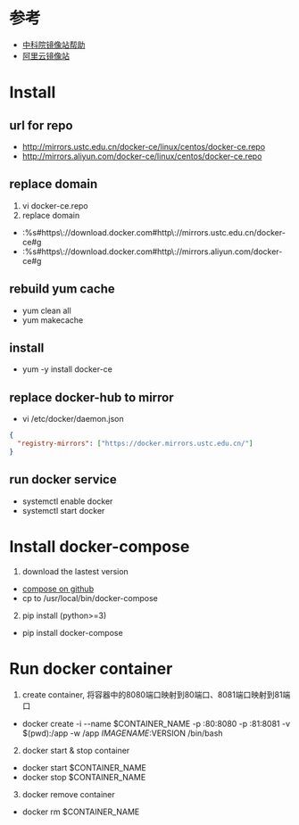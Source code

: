 # 参考  
* [中科院镜像站帮助](http://mirrors.ustc.edu.cn/help/)
* [阿里云镜像站](http://mirrors.aliyun.com)

# Install  
## url for repo  
* http://mirrors.ustc.edu.cn/docker-ce/linux/centos/docker-ce.repo
* http://mirrors.aliyun.com/docker-ce/linux/centos/docker-ce.repo
## replace domain
1. vi docker-ce.repo
2. replace domain
* :%s#https\\://download\.docker\.com#http\\://mirrors\.ustc\.edu\.cn/docker-ce#g
* :%s#https\\://download\.docker\.com#http\\://mirrors\.aliyun\.com/docker-ce#g
## rebuild yum cache
* yum clean all
* yum makecache
## install
* yum -y install docker-ce
## replace docker-hub to mirror
* vi /etc/docker/daemon.json
```json
{
  "registry-mirrors": ["https://docker.mirrors.ustc.edu.cn/"]
}
```
## run docker service
* systemctl enable docker
* systemctl start docker

# Install docker-compose
1. download the lastest version
* [compose on github](https://github.com/docker/compose/releases)
* cp to /usr/local/bin/docker-compose
2. pip install (python>=3)
* pip install docker-compose

# Run docker container
1. create container, 将容器中的8080端口映射到80端口、8081端口映射到81端口
* docker create -i --name $CONTAINER_NAME -p :80:8080 -p :81:8081 -v $(pwd):/app -w /app $IMAGENAME:$VERSION /bin/bash  
2. docker start & stop container
  * docker start $CONTAINER_NAME
  * docker stop $CONTAINER_NAME
3. docker remove container
  * docker rm $CONTAINER_NAME
